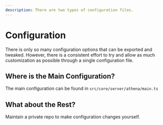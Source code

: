 ```yaml
---
description: There are two types of configuration files.
---
```


# Configuration

There is only so many configuration options that can be exported and tweaked. However, there is a consistent effort to try and allow as much customization as possible through a single configuration file.

## Where is the Main Configuration?

The main configuration can be found in `src/core/server/athena/main.ts`

## What about the Rest?

Maintain a private repo to make configuration changes yourself.